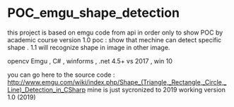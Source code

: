 # POC_emgu_shape_detection
this project is based on emgu code from api in order only to show POC by academic course
version 1.0
poc : show that mechine can detect specific shape .
1.1 will recognize shape in image in other image.

opencv Emgu , C# , winforms , .net 4.5+
vs 2017 , win 10








you can go here to the source code :
http://www.emgu.com/wiki/index.php/Shape_(Triangle,_Rectangle,_Circle,_Line)_Detection_in_CSharp
mine is just sycronized to 2019 working version 1.0 (2019)
